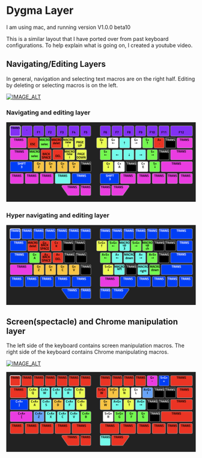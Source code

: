 # Dygma Layer

I am using mac, and running version V1.0.0 beta10

This is a similar layout that I have ported over from past keyboard configurations. To help explain what is going on, I created a youtube video.

## Navigating/Editing Layers

In general, navigation and selecting text macros are on the right half. Editing by deleting or selecting macros is on the left.

[![IMAGE_ALT](https://img.youtube.com/vi/MGMF4gR4Mzc/0.jpg)](https://www.youtube.com/watch?v=MGMF4gR4Mzc)

### Navigating and editing layer
  
![nav/edit layer](imgs/nav-edit_layer.png)

### Hyper navigating and editing layer


![hyper nav/edit layer](imgs/hyper-nav-edit_layer.png)


## Screen(spectacle) and Chrome manipulation layer

The left side of the keyboard contains screen manipulation macros. The right side of the keyboard contains Chrome manipulating macros.

[![IMAGE_ALT](https://img.youtube.com/vi/nguNHGjNmUs/0.jpg)](https://www.youtube.com/watch?v=nguNHGjNmUs)

![screen/chrome manipulation layer](imgs/screen-chrome_layer.png)
